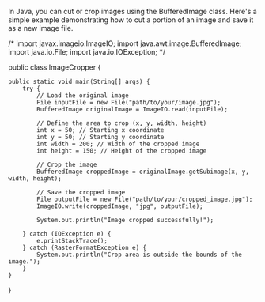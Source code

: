 In Java, you can cut or crop images using the BufferedImage class. Here's a simple example demonstrating how to cut a portion of an image and save it as a new image file.


/*
import javax.imageio.ImageIO;
import java.awt.image.BufferedImage;
import java.io.File;
import java.io.IOException;
*/

public class ImageCropper {

    public static void main(String[] args) {
        try {
            // Load the original image
            File inputFile = new File("path/to/your/image.jpg");
            BufferedImage originalImage = ImageIO.read(inputFile);

            // Define the area to crop (x, y, width, height)
            int x = 50; // Starting x coordinate
            int y = 50; // Starting y coordinate
            int width = 200; // Width of the cropped image
            int height = 150; // Height of the cropped image

            // Crop the image
            BufferedImage croppedImage = originalImage.getSubimage(x, y, width, height);

            // Save the cropped image
            File outputFile = new File("path/to/your/cropped_image.jpg");
            ImageIO.write(croppedImage, "jpg", outputFile);

            System.out.println("Image cropped successfully!");

        } catch (IOException e) {
            e.printStackTrace();
        } catch (RasterFormatException e) {
            System.out.println("Crop area is outside the bounds of the image.");
        }
    }
}
